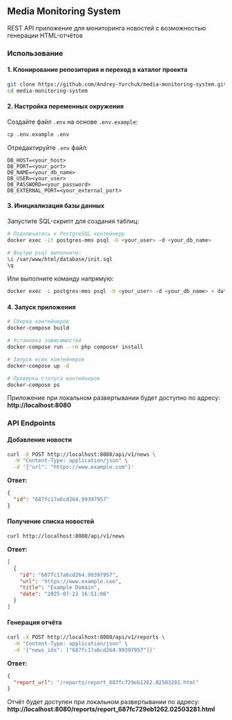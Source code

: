## Media Monitoring System

REST API приложение для мониторинга новостей с возможностью генерации HTML-отчётов

### Использование

#### 1. Клонирование репозитория и переход в каталог проекта

```bash
git clone https://github.com/Andrey-Yurchuk/media-monitoring-system.git
cd media-monitoring-system
```

#### 2. Настройка переменных окружения

Создайте файл `.env` на основе `.env.example`:

```bash
cp .env.example .env
```

Отредактируйте `.env` файл:

```env
DB_HOST=<your_host>
DB_PORT=<your_port>
DB_NAME=<your_db_name>
DB_USER=<your_user>
DB_PASSWORD=<your_password>
DB_EXTERNAL_PORT=<your_external_port>
```

#### 3. Инициализация базы данных

Запустите SQL-скрипт для создания таблиц:

```bash
# Подключитесь к PostgreSQL контейнеру
docker exec -it postgres-mms psql -U <your_user> -d <your_db_name>

# Внутри psql выполните:
\i /var/www/html/database/init.sql
\q
```

Или выполните команду напрямую:

```bash
docker exec -i postgres-mms psql -U <your_user> -d <your_db_name> < database/init.sql
```

#### 4. Запуск приложения

```bash
# Сборка контейнеров
docker-compose build

# Установка зависимостей
docker-compose run --rm php composer install

# Запуск всех контейнеров
docker-compose up -d

# Проверка статуса контейнеров
docker-compose ps
```

Приложение при локальном развертывании будет доступно по адресу: **http://localhost:8080**

### API Endpoints

#### Добавление новости

```bash
curl -X POST http://localhost:8080/api/v1/news \
  -H "Content-Type: application/json" \
  -d '{"url": "https://www.example.com"}'
```

**Ответ:**
```json
{
  "id": "687fc17a6cd264.99397957"
}
```

#### Получение списка новостей

```bash
curl http://localhost:8080/api/v1/news
```

**Ответ:**
```json
[
  {
    "id": "687fc17a6cd264.99397957",
    "url": "https://www.example.com",
    "title": "Example Domain",
    "date": "2025-07-22 16:51:06"
  }
]
```

#### Генерация отчёта

```bash
curl -X POST http://localhost:8080/api/v1/reports \
  -H "Content-Type: application/json" \
  -d '{"news_ids": ["687fc17a6cd264.99397957"]}'
```

**Ответ:**
```json
{
  "report_url": "/reports/report_687fc729eb1262.02503281.html"
}
```

Отчёт будет доступен при локальном развертывании по адресу: **http://localhost:8080/reports/report_687fc729eb1262.02503281.html**
